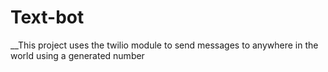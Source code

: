 # Text-bot
__This project uses the twilio module to send messages to anywhere in the world using a generated number
